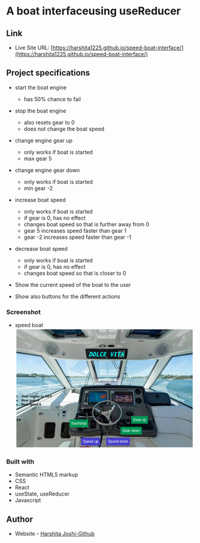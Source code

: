 # A boat interfaceusing useReducer

## Link

- Live Site URL: [https://harshita1225.github.io/speed-boat-interface/](https://harshita1225.github.io/speed-boat-interface/)

## Project specifications

- start the boat engine
  - has 50% chance to fail
- stop the boat engine
  - also resets gear to 0
  - does not change the boat speed
- change engine gear up
  - only works if boat is started
  - max gear 5
- change engine gear down
  - only works if boat is started
  - min gear -2
- increase boat speed
  - only works if boat is started
  - if gear is 0, has no effect
  - changes boat speed so that is further away from 0
  - gear 5 increases speed faster than gear 1
  - gear -2 increases speed faster than gear -1
- decrease boat speed

  - only works if boat is started
  - if gear is 0, has no effect
  - changes boat speed so that is closer to 0

- Show the current speed of the boat to the user
- Show also buttons for the different actions

### Screenshot

- speed boat
  ![Desktop Layout](./public/Screenshot%20from%202022-10-26%2018-11-05.png)

### Built with

- Semantic HTML5 markup
- CSS
- React
- useState, useReducer
- Javascript

## Author

- Website - [Harshita Joshi-Github](https://github.com/harshita1225)
